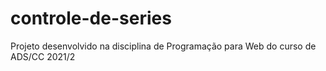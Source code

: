 # controle-de-series
Projeto desenvolvido na disciplina de Programação para Web do curso de ADS/CC 2021/2
